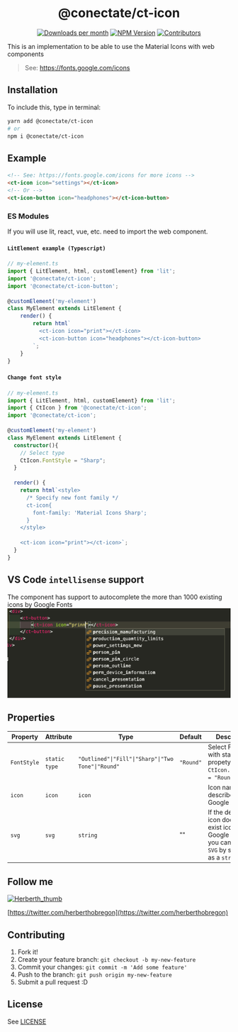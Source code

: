<h1 align="center">@conectate/ct-icon</h1>

<p align="center">
	<a href="https://npmcharts.com/compare/@conectate/ct-icon?minimal=true"><img alt="Downloads per month" src="https://img.shields.io/npm/dm/@conectate/ct-icon.svg" height="20"/></a>
	<a href="https://www.npmjs.com/package/@conectate/ct-icon"><img alt="NPM Version" src="https://img.shields.io/npm/v/@conectate/ct-icon.svg" height="20"/></a>
	<a href="https://github.com/conectate/ct-elements/graphs/contributors"><img alt="Contributors" src="https://img.shields.io/github/contributors/conectate/ct-elements.svg" height="20"/></a>
</p>

This is an implementation to be able to use the Material Icons with web components

> See: https://fonts.google.com/icons

## Installation

To include this, type in terminal:

```sh
yarn add @conectate/ct-icon
# or
npm i @conectate/ct-icon
```

## Example

```html
<!-- See: https://fonts.google.com/icons for more icons -->
<ct-icon icon="settings"></ct-icon>
<!-- Or -->
<ct-icon-button icon="headphones"></ct-icon-button>
```

### ES Modules

If you will use lit, react, vue, etc. need to import the web component.

#### `LitElement example (Typescript)`

```ts
// my-element.ts
import { LitElement, html, customElement} from 'lit';
import '@conectate/ct-icon';
import '@conectate/ct-icon-button';

@customElement('my-element')
class MyElement extends LitElement {
    render() {
        return html`
          <ct-icon icon="print"></ct-icon>
          <ct-icon-button icon="headphones"></ct-icon-button>
        `;
    }
}
```

#### `Change font style`

```ts
// my-element.ts
import { LitElement, html, customElement} from 'lit';
import { CtIcon } from '@conectate/ct-icon';
import '@conectate/ct-icon';

@customElement('my-element')
class MyElement extends LitElement {
  constructor(){
    // Select type
    CtIcon.FontStyle = "Sharp";
  }

  render() {
    return html`<style>
      /* Specify new font family */
      ct-icon{
        font-family: 'Material Icons Sharp';
      }
    </style>

    <ct-icon icon="print"></ct-icon>`;
  }
}
```

## VS Code `intellisense` support

The component has support to autocomplete the more than 1000 existing icons by Google Fonts
![Visual Sttudio Code intellisense support](https://raw.githubusercontent.com/Conectate/ct-elements/master/images/vscode-intellisense.png)

## Properties

| Property    | Attribute     | Type                                               | Default   | Description                                                                                               |
| ----------- | ------------- | -------------------------------------------------- | --------- | --------------------------------------------------------------------------------------------------------- |
| `FontStyle` | `static type` | `"Outlined"\|"Fill"\|"Sharp"\|"Two Tone"\|"Round"` | `"Round"` | Select Font Style with static propety - `CtIcon.FontStyle = "Round"`                                      |
| `icon`      | `icon`        | `icon`                                             |           | Icon name described in Google Fonts                                                                       |
| `svg`       | `svg`         | `string`                                           | ""        | If the desired icon does not exist icon in Google Fonts, you can use an `SVG` by sending it as a `string` |

## Follow me

[![Herberth_thumb](https://user-images.githubusercontent.com/6503845/74269077-8bc2e100-4cce-11ea-8a6f-1ba34b8b5cf2.jpg)](https://twitter.com/herberthobregon)

[https://twitter.com/herberthobregon](https://twitter.com/herberthobregon)

## Contributing

1. Fork it!
2. Create your feature branch: `git checkout -b my-new-feature`
3. Commit your changes: `git commit -m 'Add some feature'`
4. Push to the branch: `git push origin my-new-feature`
5. Submit a pull request :D

## License

See [LICENSE](/LICENSE)
